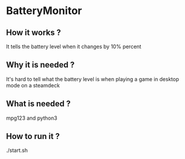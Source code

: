 <h1> BatteryMonitor </h1>
<h2> How it works ?</h2>
It tells the battery level when it changes by 10% percent
<h2>Why it is needed ?</h2>
It's hard to tell what the battery level is when playing a game in desktop mode on a steamdeck
<h2>What is needed ?</h2>
mpg123 and python3
<h2>How to run it ?</h2>
./start.sh
